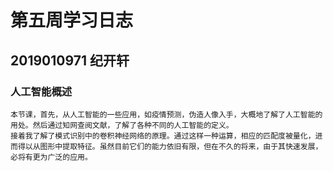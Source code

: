 # 第五周学习日志
## 2019010971 纪开轩
### 人工智能概述
	本节课，首先，从人工智能的一些应用，如疫情预测，伪造人像入手，大概地了解了人工智能的用处。然后通过知网查阅文献，了解了各种不同的人工智能的定义。
	接着我了解了模式识别中的卷积神经网络的原理。通过这样一种运算，相应的匹配度被量化，进而得以从图形中提取特征。虽然目前它们的能力依旧有限，但在不久的将来，由于其快速发展，必将有更为广泛的应用。
